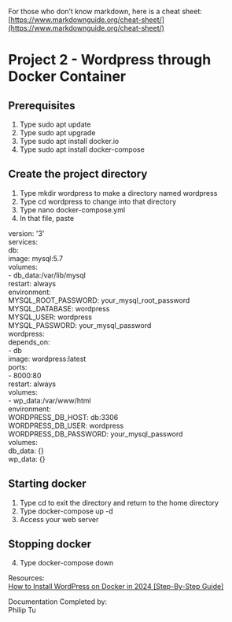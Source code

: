 For those who don’t know markdown, here is a cheat sheet: [https://www.markdownguide.org/cheat-sheet/](https://www.markdownguide.org/cheat-sheet/)

# 

# Project 2 \- Wordpress through Docker Container

## **Prerequisites**

1. Type sudo apt update  
2. Type sudo apt upgrade  
3. Type sudo apt install docker.io  
4. Type sudo apt install docker-compose

## **Create the project directory**

1. Type mkdir wordpress to make a directory named wordpress  
2. Type cd wordpress to change into that directory  
3. Type nano docker-compose.yml  
4. In that file, paste

version: '3'  
services:  
  db:  
    image: mysql:5.7  
    volumes:  
      \- db\_data:/var/lib/mysql  
    restart: always  
    environment:  
      MYSQL\_ROOT\_PASSWORD: your\_mysql\_root\_password  
      MYSQL\_DATABASE: wordpress  
      MYSQL\_USER: wordpress  
      MYSQL\_PASSWORD: your\_mysql\_password  
  wordpress:  
    depends\_on:  
      \- db  
    image: wordpress:latest  
    ports:  
      \- 8000:80  
    restart: always  
    volumes:  
      \- wp\_data:/var/www/html  
    environment:  
      WORDPRESS\_DB\_HOST: db:3306  
      WORDPRESS\_DB\_USER: wordpress  
      WORDPRESS\_DB\_PASSWORD: your\_mysql\_password  
volumes:  
  db\_data: {}  
  wp\_data: {}

## **Starting docker**

1. Type cd to exit the directory and return to the home directory  
2. Type docker-compose up \-d  
3. Access your web server  
   

## **Stopping docker**

4. Type docker-compose down

Resources:   
[How to Install WordPress on Docker in 2024 \[Step-By-Step Guide\]](https://runcloud.io/blog/install-wordpress-on-docker)

Documentation Completed by:   
Philip Tu  
